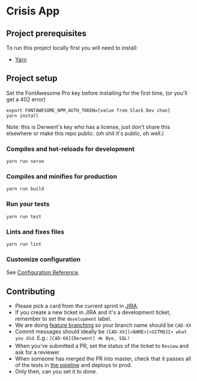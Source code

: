 # Crisis App

## Project prerequisites

To run this project locally first you will need to install:

- [Yarn](https://yarnpkg.com/lang/en/docs/install/)

## Project setup

Set the FontAwesome Pro key before installing for the first time, (or you'll get a 402 error)
```
export FONTAWESOME_NPM_AUTH_TOKEN=[value from Slack Dev chan]
yarn install
```

Note: this is Derwent's key who has a license, just don't share this elsewhere or make this repo public. (oh shit it's public, oh well.)

### Compiles and hot-reloads for development
```
yarn run serve
```

### Compiles and minifies for production
```
yarn run build
```

### Run your tests
```
yarn run test
```

### Lints and fixes files
```
yarn run lint
```

### Customize configuration
See [Configuration Reference](https://cli.vuejs.org/config/).

## Contributing

- Please pick a card from the current sprint in [JIRA](https://firemap.atlassian.net/secure/RapidBoard.jspa?rapidView=3&projectKey=CAD&view=planning&issueLimit=100).
- If you create a new ticket in JIRA and it's a development ticket, remember to set the `development` label.
- We are doing [feature branching](https://www.atlassian.com/git/tutorials/comparing-workflows/feature-branch-workflow) so your branch name should be `CAD-XX`
- Commit messages should ideally be `[CAD-XX][<NAME>]<GITMOJI> what you did`. E.g.: `[CAD-66][Derwent] 🚲 Bye, SQL!`
- When you've submitted a PR, set the status of the ticket to `Review` and ask for a reviewer
- When someone has merged the PR into master, check that it passes all of the tests in [the pipeline](https://github.com/CrisisRelief/website/actions) and deploys to prod.
- Only then, can you set it to done.
